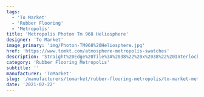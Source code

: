 ```yaml
---
tags:
  - 'To Market'
  - 'Rubber Flooring'
  - 'Metropolis'
title: 'Metropolis Photon Tm 968 Heliosphere'
designer: 'To Market'
image_primary: 'img/Photon-TM968%20Heliosphere.jpg'
href: 'https://www.tomkt.com/atmosphere-metropolis-swatches'
description: 'Straight%20Edge%20Tile%3A%2038%22%20x%2038%22%20Interlocking%20Tile%3A%2037%22%20x%2037%22'
category: 'Rubber Flooring Metropolis'
subtitle: ''
manufacturer: 'ToMarket'
slug: '/manufacturers/tomarket/rubber-flooring-metropolis/to-market-metropolis-photon-tm-968-heliosphere'
date: '2021-02-22'
---
```

